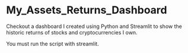 # My_Assets_Returns_Dashboard
Checkout a dashboard I created using Python and Streamlit to show the historic returns of stocks and cryptocurrencies I own.  


You must run the script with streamlit.
